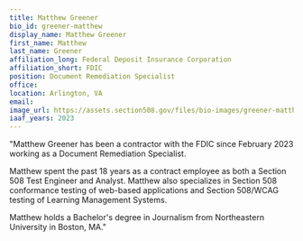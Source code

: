 ```yaml
---
title: Matthew Greener
bio_id: greener-matthew
display_name: Matthew Greener
first_name: Matthew
last_name: Greener
affiliation_long: Federal Deposit Insurance Corporation
affiliation_short: FDIC
position: Document Remediation Specialist
office: 
location: Arlington, VA
email: 
image_url: https://assets.section508.gov/files/bio-images/greener-matthew.jpg
iaaf_years: 2023
---
```

"Matthew Greener has been a contractor with the FDIC since February 2023 working as a Document Remediation Specialist.

Matthew spent the past 18 years as a contract employee as both a Section 508 Test Engineer and Analyst. Matthew also specializes in Section 508 conformance testing of web-based applications and Section 508/WCAG testing of Learning Management Systems.

Matthew holds a Bachelor's degree in Journalism from Northeastern University in Boston, MA."